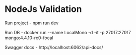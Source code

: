 # NodeJs Validation

Run project - npm run dev

Run DB - docker run --name LocalMono -d -it -p 27017:27017 mongo:4.4.10-rc0-focal

Swagger docs - http://localhost:6062/api-docs/

